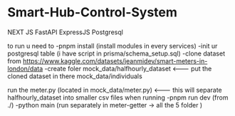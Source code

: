 # Smart-Hub-Control-System

NEXT JS
FastAPI
ExpressJS
Postgresql

to run u need to
-pnpm install (install modules in every services)
-init ur postgresql table (i have script in prisma/schema_setup.sql)
-clone dataset from https://www.kaggle.com/datasets/jeanmidev/smart-meters-in-london/data
-create foler 
mock_data/halfhourly_dataset  <--- put the cloned dataset in there
mock_data/individuals

run the meter.py (located in mock_data/meter.py) <--- this will separate halfhourly_dataset into smaller csv files
when running
-pnpm run dev (from ./)
-python main (run separately in meter-getter -> all the 5 folder )

